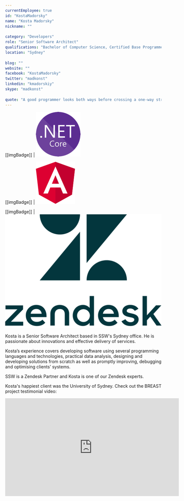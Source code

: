 ```yaml
---
currentEmployee: true
id: "KostaMadorsky"
name: "Kosta Madorsky"
nickname: ""

category: "Developers"
role: "Senior Software Architect"
qualifications: "Bachelor of Computer Science, Certified Base Programmer for SAS 9"
location: "Sydney"

blog: ""
website: ""
facebook: "KostaMadorsky"
twitter: "madkonst"
linkedin: "kmadorskiy"
skype: "madkonst"

quote: "A good programmer looks both ways before crossing a one-way street"
---
```


[[imgBadge]]
| ![dotnetcore.png](../badges/net-core-logo.png)

[[imgBadge]]
| ![angular.png](../badges/angular-logo.png)

[[imgBadge]]
| ![zendesk.png](../badges/Zendesk.png)

Kosta is a Senior Software Architect based in SSW's Sydney office. He is passionate about innovations and effective delivery of services.

Kosta’s experience covers developing software using several programming languages and technologies, practical data analysis, designing and developing solutions from scratch as well as promptly improving, debugging and optimising clients’ systems.

SSW is a Zendesk Partner and Kosta is one of our Zendesk experts.

Kosta's happiest client was the University of Sydney. Check out the BREAST project testimonial video:

<iframe width="560" height="315" src="https://www.youtube.com/embed/rf7zzTMeTf4" frameborder="0"></iframe>
